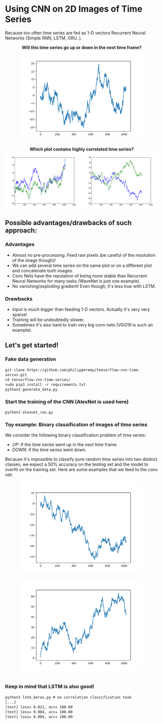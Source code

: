 # Using CNN on 2D Images of Time Series
Because too often time series are fed as 1-D vectors Recurrent Neural Networks (Simple RNN, LSTM, GRU..).

<p align="center">
  <b>Will this time series go up or down in the next time frame?</b><br>
  <img src="fig/3.png" width="400">
</p>

<p align="center">
  <b>Which plot contains highly correlated time series?</b><br>
  <img src="fig/cor_uncor.png" width="800">
</p>

## Possible advantages/drawbacks of such approach:

### Advantages
- Almost no pre-processing. Feed raw pixels (be careful of the resolution of the image though)!
- We can add several time series on the same plot or on a different plot and concatenate both images.
- Conv Nets have the reputation of being more stable than Recurrent Neural Networks for many tasks (WaveNet is just one example).
- No vanishing/exploding gradient! Even though, it's less true with LSTM.

### Drawbacks
- Input is much bigger than feeding 1-D vectors. Actually it's very very sparse!
- Training will be undoubtedly slower.
- Sometimes it's also hard to train very big conv nets (VGG19 is such an example).


## Let's get started!

### Fake data generation
```
git clone https://github.com/philipperemy/tensorflow-cnn-time-series.git
cd tensorflow-cnn-time-series/
sudo pip3 install -r requirements.txt
python3 generate_data.py
```

### Start the training of the CNN (AlexNet is used here)
```
python3 alexnet_run.py
```

### Toy example: Binary classification of images of time series

We consider the following binary classification problem of time series:
- *UP*: If the time series went up in the next time frame.
- *DOWN*: if the time series went down.

Because it's impossible to classify pure random time series into two distinct classes, we expect a 50% accuracy on the testing set and the model to overfit on the training set. Here are some examples that we feed to the conv net:

<div align="center">
  <img src="fig/1.png" width="400"><br><br>
</div>

<div align="center">
  <img src="fig/2.png" width="400"><br><br>
</div>

### Keep in mind that LSTM is also good!
```
python3 lstm_keras.py # on correlation classification task
[...]
[test] loss= 0.021, acc= 100.00
[test] loss= 0.004, acc= 100.00
[test] loss= 0.004, acc= 100.00
```
